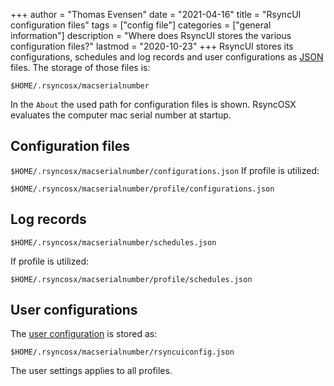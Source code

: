 +++
author = "Thomas Evensen"
date = "2021-04-16"
title =  "RsyncUI configuration files"
tags = ["config file"]
categories = ["general information"]
description = "Where does RsyncUI stores the various configuration files?"
lastmod = "2020-10-23"
+++
RsyncUI stores its configurations, schedules and log records and user configurations as [JSON](https://en.wikipedia.org/wiki/JSON) files. The storage of those files is:

`$HOME/.rsyncosx/macserialnumber`

In the `About` the used path for configuration files is shown. RsyncOSX evaluates the computer mac serial number at startup.

## Configuration files

`$HOME/.rsyncosx/macserialnumber/configurations.json`
If profile is utilized:

`$HOME/.rsyncosx/macserialnumber/profile/configurations.json`

## Log records

`$HOME/.rsyncosx/macserialnumber/schedules.json`

If profile is utilized:

`$HOME/.rsyncosx/macserialnumber/profile/schedules.json`

## User configurations

The [user configuration](/post/settings/) is stored as:

`$HOME/.rsyncosx/macserialnumber/rsyncuiconfig.json`

The user settings applies to all profiles.
